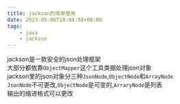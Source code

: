 ```yaml
---
title: jackson的简单使用
date: 2023-05-06T18:04:58+08:00
tags: 
    - java 
    - jackson
---
```

jackson是一款安全的json处理框架  
大部分都依靠`ObjectMapper`这个工具类据处理json对象  
jackson里的json对象分三种`JsonNode`,`ObjectNode`和`ArrayNode`  
`JsonNode`不可更改,`ObjectNode`是可变的,`ArraryNode`是列表  
输出的缩进格式可以更改
